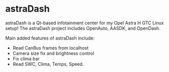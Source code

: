 # astraDash

astraDash is a Qt-based infotainment center for my Opel Astra H GTC Linux setup!
The astraDash project includes OpenAuto, AASDK, and OpenDash.

Main added features of astraDash include:

*	Read CanBus frames from localhost
*	Camera size fix and brightness control
* Fix clima bar
* Read SWC, Clima, Temps, Speed.